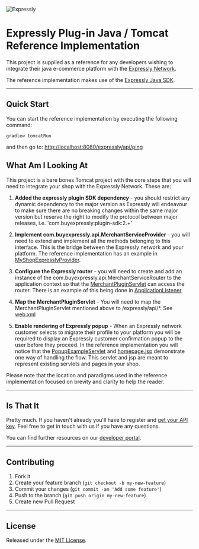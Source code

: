 ![Expressly](https://buyexpressly.com/assets/img/expressly-logo-sm-gray.png)
# Expressly Plug-in Java / Tomcat Reference Implementation

This project is supplied as a reference for any developers wishing to integrate their java e-commerce platform
with the [Expressly Network](https://buyexpressly.com/).
  
The reference implementation makes use of the [Expressly Java SDK](https://github.com/expressly/expressly-plugin-sdk-java-core).

- - -

## Quick Start

You can start the reference implementation by executing the following command:

    gradlew tomcatRun

and then go to: [http://localhost:8080/expressly/api/ping](http://localhost:8080/expressly/api/ping)

## What Am I Looking At

This project is a bare bones Tomcat project with the core steps that you will need to integrate your shop with the Expressly Network. These are:

 1. **Added the expressly plugin SDK dependency** - you should restrict any dynamic dependency to the major version as Expressly will 
 endeavour to make sure there are no breaking changes within the same major version but reserve the right to modify the 
 protocol between major releases, i.e. 'com.buyexpressly:plugin-sdk:2.+'

 1. **Implement com.buyexpressly.api.MerchantServiceProvider** - you will need to extend and implement all the methods belonging to 
 this interface. This is the bridge between the Expressly network and your platform. The reference implementation has an 
 example in [MyShopExpresslyProvider](https://github.com/expressly/expressly-plugin-java-reference-implementation/blob/master/src/main/java/myshop/MyShopExpresslyProvider.java).

 1. **Configure the Expressly router** - you will need to create and add an instance of the com.buyexpressly.api.MerchantServiceRouter to the
 application context so that the 
 [MerchantPluginServlet](https://github.com/expressly/expressly-plugin-sdk-java-core/blob/master/src/main/java/com/buyexpressly/api/MerchantPluginServlet.java)
 can access the router. There is an example of this being done in 
 [ApplicationListener](https://github.com/expressly/expressly-plugin-java-reference-implementation/blob/master/src/main/java/myshop/ApplicationListener.java)
 
 1. **Map the MerchantPluginServlet** - You will need to map the MerchantPluginServlet mentioned above to /expressly/api/*. See 
 [web.xml](https://github.com/expressly/expressly-plugin-java-reference-implementation/blob/master/src/main/webapp/WEB-INF/web.xml)
 
 1. **Enable rendering of Expressly popup** - When an Expressly network customer selects to migrate their profile to
 your platform you will be required to display an Expressly customer confirmation popup to the user before they proceed. In the reference implementation
 you will notice that the 
 [PopupExampleServlet](https://github.com/expressly/expressly-plugin-java-reference-implementation/blob/master/src/main/java/myshop/PopupExampleServlet.java)
 and 
 [homepage.jsp](https://github.com/expressly/expressly-plugin-java-reference-implementation/blob/master/src/main/webapp/homepage.jsp) 
 demonstrate one way of handling the flow. This servlet and jsp are meant to represent existing servlets and pages in your
 shop.
  
 Please note that the location and paradigms used in the reference implementation focused on brevity and clarity to help
 the reader.

- - -

## Is That It

Pretty much. If you haven't already you'll have to register and [get your API key](https://buyexpressly.com). 
Feel free to get in touch with us if you have any questions.

You can find further resources on our [developer portal](http://developer.buyexpressly.com/). 

- - -

## Contributing

1. Fork it
2. Create your feature branch (`git checkout -b my-new-feature`)
3. Commit your changes (`git commit -am 'Add some feature'`)
4. Push to the branch (`git push origin my-new-feature`)
5. Create new Pull Request

- - -

## License

Released under the [MIT License](http://www.opensource.org/licenses/MIT).
 
 


